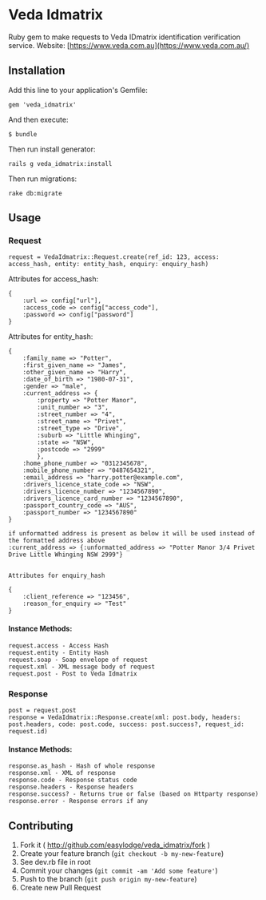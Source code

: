 # Veda Idmatrix

Ruby gem to make requests to Veda IDmatrix identification verification service. Website: [https://www.veda.com.au](https://www.veda.com.au/)

## Installation

Add this line to your application's Gemfile:

    gem 'veda_idmatrix'

And then execute:

    $ bundle

Then run install generator:

	rails g veda_idmatrix:install

Then run migrations:

    rake db:migrate


## Usage

### Request


    request = VedaIdmatrix::Request.create(ref_id: 123, access: access_hash, entity: entity_hash, enquiry: enquiry_hash)

Attributes for access_hash:

    {
        :url => config["url"],
        :access_code => config["access_code"],
        :password => config["password"]
    }

Attributes for entity_hash:

    {
        :family_name => "Potter",
        :first_given_name => "James",
        :other_given_name => "Harry",
        :date_of_birth => "1980-07-31",
        :gender => "male",
        :current_address => {
            :property => "Potter Manor",
            :unit_number => "3",
            :street_number => "4",
            :street_name => "Privet",
            :street_type => "Drive",
            :suburb => "Little Whinging",
            :state => "NSW",
            :postcode => "2999"
            },
        :home_phone_number => "0312345678",
        :mobile_phone_number => "0487654321",
        :email_address => "harry.potter@example.com",
        :drivers_licence_state_code => "NSW",
        :drivers_licence_number => "1234567890",
        :drivers_licence_card_number => "1234567890",
        :passport_country_code => "AUS",
        :passport_number => "1234567890"
    }

    if unformatted address is present as below it will be used instead of the formatted address above
    :current_address => {:unformatted_address => "Potter Manor 3/4 Privet Drive Little Whinging NSW 2999"}


    Attributes for enquiry_hash

    {
        :client_reference => "123456",
        :reason_for_enquiry => "Test"
    }

#### Instance Methods:

    request.access - Access Hash
    request.entity - Entity Hash
    request.soap - Soap envelope of request
    request.xml - XML message body of request
    request.post - Post to Veda Idmatrix

### Response
	post = request.post
    response = VedaIdmatrix::Response.create(xml: post.body, headers: post.headers, code: post.code, success: post.success?, request_id: request.id)

#### Instance Methods:

    response.as_hash - Hash of whole response
    response.xml - XML of response
    response.code - Response status code
    response.headers - Response headers
    response.success? - Returns true or false (based on Httparty response)
    response.error - Response errors if any


## Contributing

1. Fork it ( http://github.com/easylodge/veda_idmatrix/fork )
2. Create your feature branch (`git checkout -b my-new-feature`)
3. See dev.rb file in root
4. Commit your changes (`git commit -am 'Add some feature'`)
5. Push to the branch (`git push origin my-new-feature`)
6. Create new Pull Request
